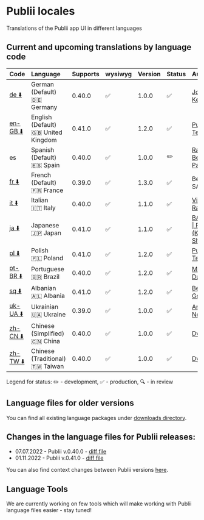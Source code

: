 # Publii locales
Translations of the Publii app UI in different languages

## Current and upcoming translations by language code

| Code                                                                                                          | Language                                          | Supports  | wysiwyg            | Version | Status             | Author                                                          |
| :------------------------------------------------------------------------------------------------------------ | :------------------------------------------------ | :-------- | :----------------- | :------ | :----------------- | :-------------------------------------------------------------- |
| [de :arrow_down:](https://github.com/GetPublii/Publii-ui-locales/blob/main/downloads/0.40.0/de.zip)           | German (Default)<br>:de: Germany                  | 0.40.0    | :white_check_mark: | 1.0.0   | :white_check_mark: | [Johannes Keyser](https://github.com/JoKeyser)                  |
| [en-GB :arrow_down:](https://github.com/GetPublii/Publii-ui-locales/blob/main/downloads/0.41.0/en-gb.zip)     | English (Default)<br>:uk: United Kingdom          | 0.41.0    | :white_check_mark: | 1.2.0   | :white_check_mark: | [Publii Team](https://github.com/GetPublii)                     |
| es                                                                                                            | Spanish (Default)<br>:es: Spain                   | 0.40.0    | :white_check_mark: | 1.0.0   | :pencil2:          | [Ramon Benitez-Pagan](https://github.com/rbenitezpagan)         |
| [fr :arrow_down:](https://github.com/GetPublii/Publii-ui-locales/blob/main/downloads/0.39.0/fr.zip)           | French (Default)<br>:fr: France                   | 0.39.0    | :white_check_mark: | 1.3.0   | :white_check_mark: | Benoit SALLÉ                                                    |
| [it :arrow_down:](https://github.com/GetPublii/Publii-ui-locales/blob/main/downloads/0.40.0/it.zip)           | Italian<br>:it: Italy                             | 0.40.0    | :white_check_mark: | 1.1.0   | :white_check_mark: | [Vittorio Ramponi](https://github.com/gpsblues)                 |
| [ja :arrow_down:](https://github.com/GetPublii/Publii-ui-locales/blob/main/downloads/0.41.0/ja.zip)           | Japanese<br>:jp: Japan                            | 0.41.0    | :white_check_mark: | 1.1.0   | :white_check_mark: | [BALLOON \| FU-SEN <br>(Keiichi Shiga)](https://github.com/fu-sen)   |
| [pl :arrow_down:](https://github.com/GetPublii/Publii-ui-locales/blob/main/downloads/0.41.0/pl.zip)           | Polish<br>:poland: Poland                         | 0.41.0    | :white_check_mark: | 1.2.0   | :white_check_mark: | [Publii Team](https://github.com/GetPublii)                     |
| [pt-BR :arrow_down:](https://github.com/GetPublii/Publii-ui-locales/blob/main/downloads/0.40.0/pt-br.zip)     | Portuguese<br>:brazil: Brazil                     | 0.40.0    | :white_check_mark: | 1.2.0   | :white_check_mark: | [Marcio Duarte](https://github.com/pagelab)                     |
| [sq :arrow_down:](https://github.com/GetPublii/Publii-ui-locales/blob/main/downloads/0.41.0/sq.zip)           | Albanian<br>:albania: Albania                     | 0.41.0    | :white_check_mark: | 1.2.0   | :white_check_mark: | [Besmir Godole](https://github.com/bgodole)                     |
| [uk-UA :arrow_down:](https://github.com/GetPublii/Publii-ui-locales/blob/main/downloads/0.39.0/uk-ua.zip)     | Ukrainian<br>:ukraine: Ukraine                    | 0.39.0    | :white_check_mark: | 1.0.0   | :white_check_mark: | [Andrew Notea](https://github.com/andrewnotea)                  |
| [zh-CN :arrow_down:](https://github.com/GetPublii/Publii-ui-locales/blob/main/downloads/0.40.0/zh-cn.zip)     | Chinese (Simplified)<br>:cn: China                | 0.40.0    | :white_check_mark: | 1.0.0   | :white_check_mark: | [Dyxang](https://github.com/dyxang)                             |
| [zh-TW :arrow_down:](https://github.com/GetPublii/Publii-ui-locales/blob/main/downloads/0.40.0/zh-tw.zip)     | Chinese (Traditional)<br>:taiwan: Taiwan          | 0.40.0    | :white_check_mark: | 1.0.0   | :white_check_mark: | [Dyxang](https://github.com/dyxang)                             |

Legend for status: :pencil2: - development, :white_check_mark: - production, :mag: - in review

## Language files for older versions

You can find all existing language packages under [downloads directory](https://github.com/GetPublii/Publii-ui-locales/blob/main/downloads/).

## Changes in the language files for Publii releases:

* 07.07.2022 - Publii v.0.40.0 - [diff file](https://github.com/GetPublii/Publii-ui-locales/blob/main/diff-files/v.0.40.0.diff)
* 01.11.2022 - Publii v.0.41.0 - [diff file](https://github.com/GetPublii/Publii-ui-locales/blob/main/diff-files/v.0.41.0.diff)

You can also find context changes between Publii versions [here](https://github.com/GetPublii/Publii-ui-locales/tree/main/changes-list).

## Language Tools

We are currently working on few tools which will make working with Publii language files easier - stay tuned!
